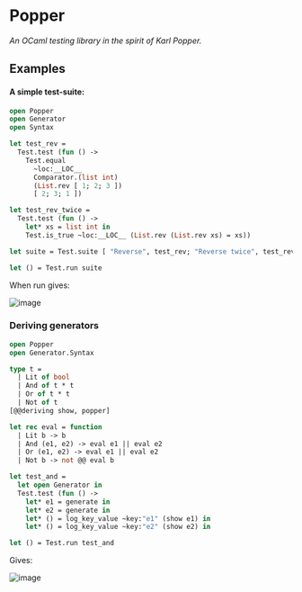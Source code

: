 # Popper

*An OCaml testing library in the spirit of Karl Popper.*

## Examples

#### A simple test-suite:

```ocaml
open Popper
open Generator
open Syntax

let test_rev =
  Test.test (fun () ->
    Test.equal
      ~loc:__LOC__
      Comparator.(list int)
      (List.rev [ 1; 2; 3 ])
      [ 2; 3; 1 ])

let test_rev_twice =
  Test.test (fun () ->
    let* xs = list int in
    Test.is_true ~loc:__LOC__ (List.rev (List.rev xs) = xs))

let suite = Test.suite [ "Reverse", test_rev; "Reverse twice", test_rev_twice ]

let () = Test.run suite

```

When run gives:

![image](https://user-images.githubusercontent.com/820478/113290657-dc8a0480-92e9-11eb-9b18-5bbe30e731c9.png)


### Deriving generators


```ocaml
open Popper
open Generator.Syntax

type t =
  | Lit of bool
  | And of t * t
  | Or of t * t
  | Not of t
[@@deriving show, popper]

let rec eval = function
  | Lit b -> b
  | And (e1, e2) -> eval e1 || eval e2
  | Or (e1, e2) -> eval e1 || eval e2
  | Not b -> not @@ eval b

let test_and =
  let open Generator in
  Test.test (fun () ->
    let* e1 = generate in
    let* e2 = generate in
    let* () = log_key_value ~key:"e1" (show e1) in
    let* () = log_key_value ~key:"e2" (show e2) in

let () = Test.run test_and
```

Gives:

![image](https://user-images.githubusercontent.com/820478/113483019-43015500-9499-11eb-8302-de90ce5deefc.png)



